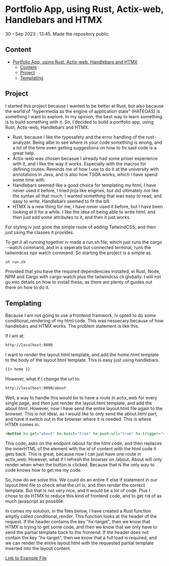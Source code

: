# Portfolio App, using Rust, Actix-web, Handlebars and HTMX

30 - Sep 2023 : 13:45. Made the repository public

## Content

- [Portfolio App, using Rust, Actix-web, Handlebars and HTMX](#portfolio-app-using-rust-actix-web-handlebars-and-htmx)
  - [Content](#content)
  - [Project](#project)
  - [Templating](#templating)

## Project

I started this project because I wanted to be better at Rust, but also because the world of "hypermedia as the engine of application state" (HATEOAS) is something I want to explore. In my opinion, the best way to learn something is to build something with it. So, I decided to build a portfolio app, using Rust, Actix-web, Handlebars and HTMX.

- Rust, because I like the typesafety and the error handling of the rust-analyzer. Being albe to see where in your code something is wrong, and a lot of the time even getting suggestions on how to fix said code is a great help.
- Actix-web was chosen becasue I already had some prioer experience with it, and I like the way it works. Especially with the macros for defining routes. Reminds me of how I use to do it at the university with annotations in Java, and is also how TSOA works, which I have spend some time with.
- Handlebars seemed like a good choice for templating my html, I have never used it before, I tried jinja like engines, but did ultimately not like the syntax all that much. I wanted something that was easy to read, and easy to write. Handlebars seemed to fit the bill.
- HTMX is a new thing for me, I have never used it before, but I have been looking at it for a while. I like the idea of being able to write html, and then just add some attributes to it, and then it just works.

For styling iv just gone the simple route of adding TailwindCSS, and then just using the classes it provides.

To get it all running together iv made a run.sh file, which just runs the cargo --watch command, and in a seperate but connected terminal, runs the tailwindcss npx watch command. So starting the project is a simple as.

```bash
sh run.sh
```

Provided that you have the required dependencies installed, ei Rust, Node, NPM and Cargo with cargo-watch plus the tailwindcss cli globally. I will not go into details on how to install these, as there are plenty of guides out there on how to do it.

## Templating

Because I am not going to use a frontend framwork, Iv opted to do some conditional_rendering of my html code. This was nessecary because of how handlebars and HTMX works. The problem statement is like this. 

If I am at:

```bash
http://localhost:8090
```

I want to render the layout.html template, and add the home.html template to the body of the layout.html template. This is easy just using handlebars.

```html
{{> home }}
```

However, what if I change the url to:

```bash
http://localhost:8090/about
```

Well, a way to handle this would be to have a route in actix_web for every single page, and then just render the layout.html template, and add the about.html.
However, now I have send the entire layout.html file again to the browser. This is not ideal, as I would like to only send the about.html part, and have it switch out in the browser where it is needed. This is where HTMX comes in.

```html
<button hx-get="about" hx-boost="true" hx-push-url="true" hx-trigger="click" hx-target="#content" hx-swap="innerHTML">About</button>
```

This code, asks on the endpont /about for the html code, and then replaces the innerHTML of the element with the id of content with the html code it gets back. This is great, because now I can just have one route in actix_web. However, what if I refresh the browser on /about. About will only render when when the button is clicked. Because that is the only way to code knows how to get me my code.

So, how do we solve this. We could do an entire if else if statement in our layout.html file to check what the url is, and then render the correct template. But that is not very nice, and it would be a lot of code. Plus I chose to do HTMX to reduce this kind of frontend code, and to get rid of as much javascript as possible.

In comes my solution, in the files below, I have created a Rust function amptly called conditional_render. This function looks at the header of the request. If the header contains the key "hx-target", then we know that HTMX is trying to get some code, and then we know that we only have to send the partial template back to the frontend. If the header does not contain the key "hx-target", then we know that a full load is required, and we can render the entire layout.html with the requested partial template inserted into the layout content.

[Link to Example File](./src/app.rs)
